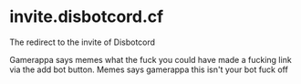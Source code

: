 # invite.disbotcord.cf
The redirect to the invite of Disbotcord

Gamerappa says memes what the fuck you could have made a fucking link via the add bot button.
Memes says gamerappa this isn't your bot fuck off
